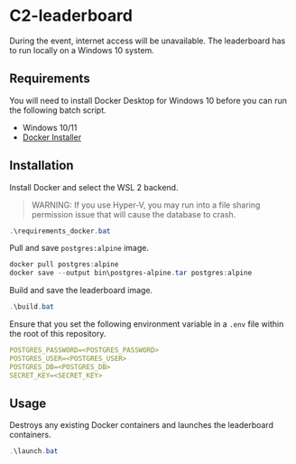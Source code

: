 # C2-leaderboard

During the event, internet access will be unavailable. The leaderboard has to run locally on a Windows 10 system.

## Requirements

You will need to install Docker Desktop for Windows 10 before you can run the following batch script.

- Windows 10/11
- [Docker Installer](https://desktop.docker.com/win/main/amd64/Docker%20Desktop%20Installer.exe)

## Installation

Install Docker and select the WSL 2 backend.

> WARNING: If you use Hyper-V, you may run into a file sharing permission issue that will cause the database to crash.

```ps1
.\requirements_docker.bat
```

Pull and save `postgres:alpine` image.

```ps1
docker pull postgres:alpine
docker save --output bin\postgres-alpine.tar postgres:alpine
```

Build and save the leaderboard image.

```ps1
.\build.bat
```

Ensure that you set the following environment variable in a `.env` file within the root of this repository.

```yaml
POSTGRES_PASSWORD=<POSTGRES_PASSWORD>
POSTGRES_USER=<POSTGRES_USER>
POSTGRES_DB=<POSTGRES_DB>
SECRET_KEY=<SECRET_KEY>
```

## Usage

Destroys any existing Docker containers and launches the leaderboard containers.

```ps1
.\launch.bat
```
